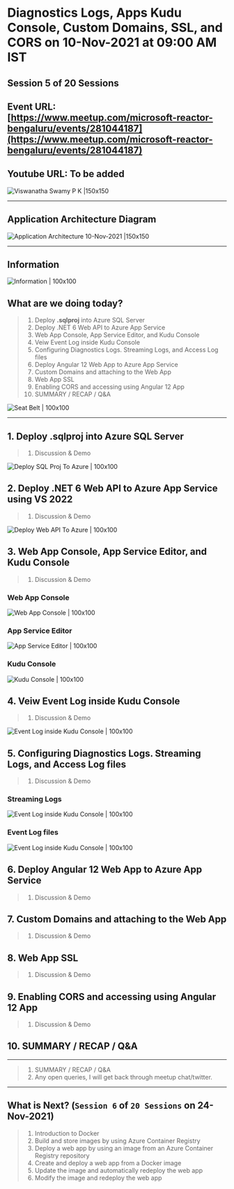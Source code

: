 # Diagnostics Logs, Apps Kudu Console, Custom Domains, SSL, and CORS on 10-Nov-2021 at 09:00 AM IST

## Session **5** of **20** Sessions

## Event URL: [https://www.meetup.com/microsoft-reactor-bengaluru/events/281044187](https://www.meetup.com/microsoft-reactor-bengaluru/events/281044187)

## Youtube URL: To be added

![Viswanatha Swamy P K |150x150](./documentation/images/ViswanathaSwamy_10thNov.PNG)

---

## Application Architecture Diagram

![Application Architecture 10-Nov-2021 |150x150](./documentation/images/AppArchitecture_10thNov.PNG)

---


## Information

![Information | 100x100](./documentation/images/Information.PNG)

## What are we doing today?

> 1. Deploy **.sqlproj** into Azure SQL Server
> 1. Deploy .NET 6 Web API to Azure App Service
> 1. Web App Console, App Service Editor, and Kudu Console
> 1. Veiw Event Log inside Kudu Console
> 1. Configuring Diagnostics Logs. Streaming Logs, and Access Log files
> 1. Deploy Angular 12 Web App to Azure App Service
> 1. Custom Domains and attaching to the Web App
> 1. Web App SSL
> 1. Enabling CORS and accessing using Angular 12 App
> 1. SUMMARY / RECAP / Q&A


![Seat Belt | 100x100](./documentation/images/SeatBelt.PNG)

---

## 1. Deploy **.sqlproj** into Azure SQL Server
> 1. Discussion & Demo

![Deploy SQL Proj To Azure | 100x100](./documentation/images/DeploySQLProjToAzure.PNG)

## 2. Deploy .NET 6 Web API to Azure App Service using VS 2022
> 1. Discussion & Demo

![Deploy Web API To Azure | 100x100](./documentation/images/DeployWebAPIToAzure.PNG)

## 3. Web App Console, App Service Editor, and Kudu Console

> 1. Discussion & Demo

### Web App Console
![Web App Console | 100x100](./documentation/images/WebAppConsole.PNG)

### App Service Editor
![App Service Editor | 100x100](./documentation/images/AppServiceEditor.PNG)


### Kudu Console
![Kudu Console | 100x100](./documentation/images/KuduConsole.PNG)


## 4. Veiw Event Log inside Kudu Console
> 1. Discussion & Demo

![Event Log inside Kudu Console | 100x100](./documentation/images/EventLog_KuduConsole.PNG)

## 5. Configuring Diagnostics Logs. Streaming Logs, and Access Log files
> 1. Discussion & Demo

### Streaming Logs
![Event Log inside Kudu Console | 100x100](./documentation/images/LogStreams.PNG)

### Event Log files
![Event Log inside Kudu Console | 100x100](./documentation/images/EventLog_1_KuduConsole.PNG)

## 6. Deploy Angular 12 Web App to Azure App Service
> 1. Discussion & Demo

## 7. Custom Domains and attaching to the Web App
> 1. Discussion & Demo

## 8. Web App SSL
> 1. Discussion & Demo

## 9. Enabling CORS and accessing using Angular 12 App
> 1. Discussion & Demo


## 10. SUMMARY / RECAP / Q&A

---

> 1. SUMMARY / RECAP / Q&A
> 2. Any open queries, I will get back through meetup chat/twitter.

---

## What is Next? (`Session 6` of `20 Sessions` on 24-Nov-2021)

> 1. Introduction to Docker
> 1. Build and store images by using Azure Container Registry
> 1. Deploy a web app by using an image from an Azure Container Registry repository
> 1. Create and deploy a web app from a Docker image
> 1. Update the image and automatically redeploy the web app
> 1. Modify the image and redeploy the web app
